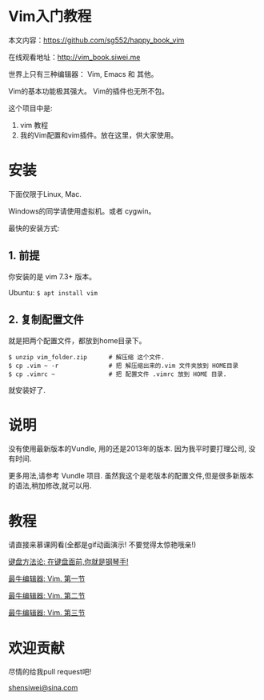 # Vim入门教程

本文内容：https://github.com/sg552/happy_book_vim

在线观看地址：http://vim_book.siwei.me

世界上只有三种编辑器： Vim, Emacs 和 其他。

Vim的基本功能极其强大。
Vim的插件也无所不包。

这个项目中是:

1. vim 教程
2. 我的Vim配置和vim插件。放在这里，供大家使用。

# 安装

下面仅限于Linux, Mac.

Windows的同学请使用虚拟机。或者 cygwin。

最快的安装方式:

## 1. 前提

你安装的是 vim 7.3+ 版本。

Ubuntu:  `$ apt install vim`

## 2. 复制配置文件

就是把两个配置文件，都放到home目录下。

```
$ unzip vim_folder.zip      # 解压缩 这个文件.
$ cp .vim ~ -r              # 把 解压缩出来的.vim 文件夹放到 HOME目录
$ cp .vimrc ~               # 把 配置文件 .vimrc 放到 HOME 目录.
```

就安装好了.

# 说明

没有使用最新版本的Vundle, 用的还是2013年的版本.  因为我平时要打理公司, 没有时间.

更多用法,请参考 Vundle 项目. 虽然我这个是老版本的配置文件,但是很多新版本的语法,稍加修改,就可以用.

# 教程

请直接来慕课网看(全都是gif动画演示! 不要觉得太惊艳哦亲!)

[键盘方法论:  在键盘面前,你就是钢琴手!  ](http://www.imooc.com/article/13277)

[最牛编辑器: Vim.  第一节](http://www.imooc.com/article/13269)

[最牛编辑器: Vim.  第二节](http://www.imooc.com/article/13272)

[最牛编辑器: Vim.  第三节](http://www.imooc.com/article/13275)

# 欢迎贡献

尽情的给我pull request吧!

shensiwei@sina.com


